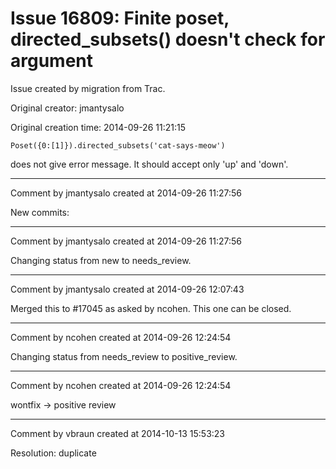 # Issue 16809: Finite poset, directed_subsets() doesn't check for argument

Issue created by migration from Trac.

Original creator: jmantysalo

Original creation time: 2014-09-26 11:21:15


```
Poset({0:[1]}).directed_subsets('cat-says-meow')
```


does not give error message. It should accept only 'up' and 'down'.



---

Comment by jmantysalo created at 2014-09-26 11:27:56

New commits:


---

Comment by jmantysalo created at 2014-09-26 11:27:56

Changing status from new to needs_review.


---

Comment by jmantysalo created at 2014-09-26 12:07:43

Merged this to #17045 as asked by ncohen. This one can be closed.


---

Comment by ncohen created at 2014-09-26 12:24:54

Changing status from needs_review to positive_review.


---

Comment by ncohen created at 2014-09-26 12:24:54

wontfix -> positive review


---

Comment by vbraun created at 2014-10-13 15:53:23

Resolution: duplicate
